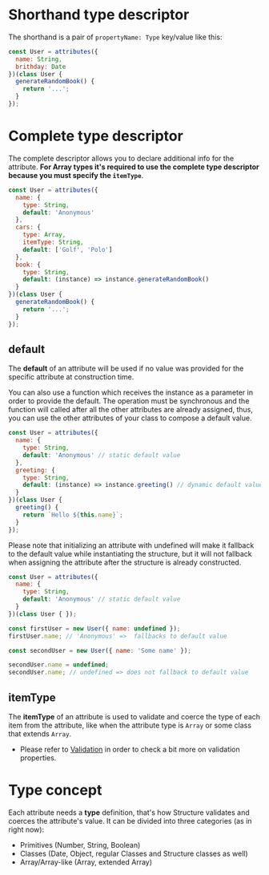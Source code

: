 # Shorthand type descriptor
The shorthand is a pair of `propertyName: Type` key/value like this:

```js
const User = attributes({
  name: String,
  brithday: Date
})(class User {
  generateRandomBook() {
    return '...';
  }
});
```

# Complete type descriptor
The complete descriptor allows you to declare additional info for the attribute.
__For Array types it's required to use the complete type descriptor because you must specify the `itemType`__.

```js
const User = attributes({
  name: {
    type: String,
    default: 'Anonymous'
  },
  cars: {
    type: Array,
    itemType: String,
    default: ['Golf', 'Polo']
  },
  book: {
    type: String,
    default: (instance) => instance.generateRandomBook()
  }
})(class User {
  generateRandomBook() {
    return '...';
  }
});
```

## default
The __default__ of an attribute will be used if no value was provided for the specific attribute at construction time.

You can also use a function which receives the instance as a parameter in order to provide the default. The operation must be synchronous and the function will called after all the other attributes are already assigned,
thus, you can use the other attributes of your class to compose a default value.

```js
const User = attributes({
  name: {
    type: String,
    default: 'Anonymous' // static default value
  },
  greeting: {
    type: String,
    default: (instance) => instance.greeting() // dynamic default value
  }
})(class User {
  greeting() {
    return `Hello ${this.name}`;
  }
});
```

Please note that initializing an attribute with undefined will make it fallback to the default value while instantiating the structure, but it will not fallback when assigning the attribute after the structure is already constructed.

```js
const User = attributes({
  name: {
    type: String,
    default: 'Anonymous' // static default value
  }
})(class User { });

const firstUser = new User({ name: undefined });
firstUser.name; // 'Anonymous' =>  fallbacks to default value

const secondUser = new User({ name: 'Some name' });

secondUser.name = undefined;
secondUser.name; // undefined => does not fallback to default value
```

## itemType
The __itemType__ of an attribute is used to validate and coerce the type of each item from the attribute, like when the attribute type is `Array` or some class that extends `Array`.

* Please refer to [Validation](../validation/README.md) in order to check a bit more on validation properties.

# Type concept
Each attribute needs a __type__ definition, that's how Structure validates and coerces the attribute's value. It can be divided into three categories (as in right now):

- Primitives (Number, String, Boolean)
- Classes (Date, Object, regular Classes and Structure classes as well)
- Array/Array-like (Array, extended Array)
